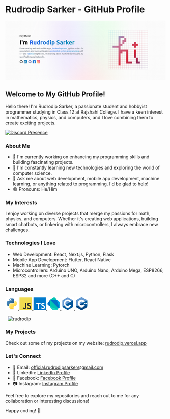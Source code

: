 # Rudrodip Sarker - GitHub Profile

![Profile Banner](https://raw.githubusercontent.com/rudrodip/rudrodip/main/portfolio-website.png)

## Welcome to My GitHub Profile!

Hello there! I'm Rudrodip Sarker, a passionate student and hobbyist programmer studying in Class 12 at Rajshahi College. I have a keen interest in mathematics, physics, and computers, and I love combining them to create exciting projects.

[![Discord Presence](https://lanyard.cnrad.dev/api/841126921886498817)](https://discord.com/users/841126921886498817)

### About Me

- 🔭 I'm currently working on enhancing my programming skills and building fascinating projects.
- 🌱 I'm constantly learning new technologies and exploring the world of computer science.
- 💬 Ask me about web development, mobile app development, machine learning, or anything related to programming. I'd be glad to help!
- 😄 Pronouns: He/Him

### My Interests

I enjoy working on diverse projects that merge my passions for math, physics, and computers. Whether it's creating web applications, building smart chatbots, or tinkering with microcontrollers, I always embrace new challenges.

### Technologies I Love

- Web Development: React, Next.js, Python, Flask
- Mobile App Development: Flutter, React Native
- Machine Learning: Pytorch
- Microcontrollers: Arduino UNO, Arduino Nano, Arduino Mega, ESP8266, ESP32 and more (C++ and C)

### Languages

<p align="left">
  <a href="https://www.python.org/" target="_blank" rel="noreferrer">
    <img src="https://raw.githubusercontent.com/devicons/devicon/master/icons/python/python-original.svg" alt="python" width="40" height="40"/>
  </a>
  <a href="https://developer.mozilla.org/en-US/docs/Web/JavaScript" target="_blank" rel="noreferrer">
    <img src="https://raw.githubusercontent.com/devicons/devicon/master/icons/javascript/javascript-original.svg" alt="javascript" width="40" height="40"/>
  </a>
  <a href="https://www.typescriptlang.org/" target="_blank" rel="noreferrer">
    <img src="https://raw.githubusercontent.com/devicons/devicon/master/icons/typescript/typescript-original.svg" alt="typescript" width="40" height="40"/>
  </a>
  <a href="https://dart.dev/" target="_blank" rel="noreferrer">
    <img src="https://raw.githubusercontent.com/devicons/devicon/master/icons/dart/dart-original.svg" alt="dart" width="40" height="40"/>
  </a>
  <a href="https://www.cprogramming.com/" target="_blank" rel="noreferrer">
    <img src="https://raw.githubusercontent.com/devicons/devicon/master/icons/c/c-original.svg" alt="c" width="40" height="40"/>
  </a>
  <a href="https://www.w3schools.com/cpp/" target="_blank" rel="noreferrer">
    <img src="https://raw.githubusercontent.com/devicons/devicon/master/icons/cplusplus/cplusplus-original.svg" alt="cplusplus" width="40" height="40"/>
  </a>
</p>

<p>
  &nbsp;
  <img align="center" src="https://github-readme-stats.vercel.app/api/top-langs?username=rudrodip&show_icons=true&theme=github_dark&hide_border=true&locale=en&layout=compact" alt="rudrodip" />
</p>

### My Projects

Check out some of my projects on my website: [rudrodip.vercel.app](https://rudrodip.vercel.app)

### Let's Connect

- 📧 Email: official.rudrodipsarker@gmail.com
- 💼 LinkedIn: [LinkedIn Profile](https://www.linkedin.com/in/rudrodip-sarker-964392262/)
- 📘 Facebook: [Facebook Profile](https://www.facebook.com/enthusiast.math)
- 📷 Instagram: [Instagram Profile](https://instagram.com/martian_agi)

Feel free to explore my repositories and reach out to me for any collaboration or interesting discussions!

Happy coding! 🚀
